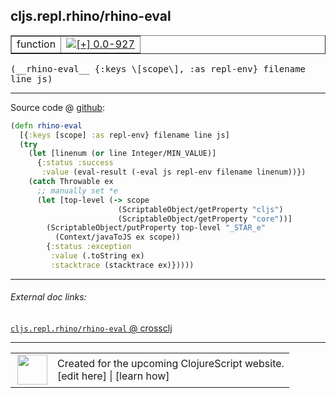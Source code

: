 ## cljs.repl.rhino/rhino-eval



 <table border="1">
<tr>
<td>function</td>
<td><a href="https://github.com/cljsinfo/cljs-api-docs/tree/0.0-927"><img valign="middle" alt="[+] 0.0-927" title="Added in 0.0-927" src="https://img.shields.io/badge/+-0.0--927-lightgrey.svg"></a> </td>
</tr>
</table>


 <samp>
(__rhino-eval__ {:keys \[scope\], :as repl-env} filename line js)<br>
</samp>

---







Source code @ [github](https://github.com/clojure/clojurescript/blob/r3263/src/main/clojure/cljs/repl/rhino.clj#L71-L86):

```clj
(defn rhino-eval
  [{:keys [scope] :as repl-env} filename line js]
  (try
    (let [linenum (or line Integer/MIN_VALUE)]
      {:status :success
       :value (eval-result (-eval js repl-env filename linenum))})
    (catch Throwable ex
      ;; manually set *e
      (let [top-level (-> scope
                        (ScriptableObject/getProperty "cljs")
                        (ScriptableObject/getProperty "core"))]
        (ScriptableObject/putProperty top-level "_STAR_e"
          (Context/javaToJS ex scope))
        {:status :exception
         :value (.toString ex)
         :stacktrace (stacktrace ex)}))))
```

<!--
Repo - tag - source tree - lines:

 <pre>
clojurescript @ r3263
└── src
    └── main
        └── clojure
            └── cljs
                └── repl
                    └── <ins>[rhino.clj:71-86](https://github.com/clojure/clojurescript/blob/r3263/src/main/clojure/cljs/repl/rhino.clj#L71-L86)</ins>
</pre>

-->

---



###### External doc links:

[`cljs.repl.rhino/rhino-eval` @ crossclj](http://crossclj.info/fun/cljs.repl.rhino/rhino-eval.html)<br>

---

 <table>
<tr><td>
<img valign="middle" align="right" width="48px" src="http://i.imgur.com/Hi20huC.png">
</td><td>
Created for the upcoming ClojureScript website.<br>
[edit here] | [learn how]
</td></tr></table>

[edit here]:https://github.com/cljsinfo/cljs-api-docs/blob/master/cljsdoc/cljs.repl.rhino/rhino-eval.cljsdoc
[learn how]:https://github.com/cljsinfo/cljs-api-docs/wiki/cljsdoc-files

<!--

This information was too distracting to show to readers, but I'll leave it
commented here since it is helpful to:

- pretty-print the data used to generate this document
- and show how to retrieve that data



The API data for this symbol:

```clj
{:ns "cljs.repl.rhino",
 :name "rhino-eval",
 :type "function",
 :signature ["[{:keys [scope], :as repl-env} filename line js]"],
 :source {:code "(defn rhino-eval\n  [{:keys [scope] :as repl-env} filename line js]\n  (try\n    (let [linenum (or line Integer/MIN_VALUE)]\n      {:status :success\n       :value (eval-result (-eval js repl-env filename linenum))})\n    (catch Throwable ex\n      ;; manually set *e\n      (let [top-level (-> scope\n                        (ScriptableObject/getProperty \"cljs\")\n                        (ScriptableObject/getProperty \"core\"))]\n        (ScriptableObject/putProperty top-level \"_STAR_e\"\n          (Context/javaToJS ex scope))\n        {:status :exception\n         :value (.toString ex)\n         :stacktrace (stacktrace ex)}))))",
          :title "Source code",
          :repo "clojurescript",
          :tag "r3263",
          :filename "src/main/clojure/cljs/repl/rhino.clj",
          :lines [71 86]},
 :full-name "cljs.repl.rhino/rhino-eval",
 :full-name-encode "cljs.repl.rhino/rhino-eval",
 :history [["+" "0.0-927"]]}

```

Retrieve the API data for this symbol:

```clj
;; from Clojure REPL
(require '[clojure.edn :as edn])
(-> (slurp "https://raw.githubusercontent.com/cljsinfo/cljs-api-docs/catalog/cljs-api.edn")
    (edn/read-string)
    (get-in [:symbols "cljs.repl.rhino/rhino-eval"]))
```

-->
